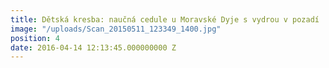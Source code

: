 ```yaml
---
title: Dětská kresba: naučná cedule u Moravské Dyje s vydrou v pozadí
image: "/uploads/Scan_20150511_123349_1400.jpg"
position: 4
date: 2016-04-14 12:13:45.000000000 Z
---
```

